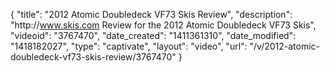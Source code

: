 {
    "title": "2012 Atomic Doubledeck VF73 Skis Review",
    "description": "http:\/\/www.skis.com Review for the 2012 Atomic Doubledeck VF73 Skis",
    "videoid": "3767470",
    "date_created": "1411361310",
    "date_modified": "1418182027",
    "type": "captivate",
    "layout": "video",
    "url": "\/v\/2012-atomic-doubledeck-vf73-skis-review\/3767470"
}